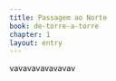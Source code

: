 ```yaml
---
title: Passagem ao Norte
book: de-torre-a-torre
chapter: 1
layout: entry
---
```


vavavavavavavav
